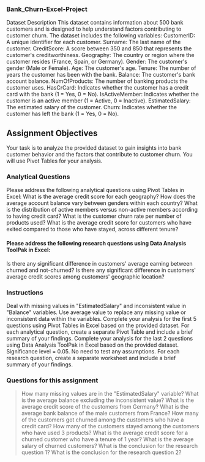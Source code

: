 ### Bank_Churn-Excel-Project

Dataset Description
This dataset contains information about 500 bank customers and is designed to help understand factors contributing to customer churn. The dataset includes the following variables:
CustomerID: A unique identifier for each customer.
Surname: The last name of the customer.
CreditScore: A score between 350 and 850 that represents the customer's creditworthiness.
Geography: The country or region where the customer resides (France, Spain, or Germany).
Gender: The customer's gender (Male or Female).
Age: The customer's age.
Tenure: The number of years the customer has been with the bank.
Balance: The customer's bank account balance.
NumOfProducts: The number of banking products the customer uses.
HasCrCard: Indicates whether the customer has a credit card with the bank (1 = Yes, 0 = No).
IsActiveMember: Indicates whether the customer is an active member (1 = Active, 0 = Inactive).
EstimatedSalary: The estimated salary of the customer.
Churn: Indicates whether the customer has left the bank (1 = Yes, 0 = No).

## Assignment Objectives
Your task is to analyze the provided dataset to gain insights into bank customer behavior and the factors that contribute to customer churn. You will use Pivot Tables for your analysis.
### Analytical Questions
Please address the following analytical questions using Pivot Tables in Excel:
What is the average credit score for each geography?
How does the average account balance vary between genders within each country?
What is the distribution of active members versus non-active members according to having credit card?
What is the customer churn rate per number of products used?
What is the average credit score for customers who have exited compared to those who have stayed, across different tenure?

#### Please address the following research questions using Data Analysis ToolPak in Excel:
Is there any significant difference in customers' average earning between churned and not-churned?
Is there any significant difference in customers' average credit scores among customers' geographic location?

### Instructions
Deal with missing values in "EstimatedSalary" and inconsistent value in "Balance" variables.
Use average value to replace any missing value or inconsistent data within the variables.
Complete your analysis for the first 5 questions using Pivot Tables in Excel based on the provided dataset.
For each analytical question, create a separate Pivot Table and include a brief summary of your findings.
Complete your analysis for the last 2 questions using Data Analysis ToolPak in Excel based on the provided dataset. Significance level = 0.05. No need to test any assumptions.
For each research question, create a separate worksheet and include a brief summary of your findings.

### Questions for this assignment
> How many missing values are in the "EstimatedSalary" variable?
> What is the average balance excluding the inconsistent value?
> What is the average credit score of the customers from Germany?
> What is the average bank balance of the male customers from France?
> How many of the customers got churned among the customers who have a credit card?
> How many of the customers stayed among the customers who have used 3 products?
> What is the average credit score for a churned customer who have a tenure of 1 year?
> What is the average salary of churned customers?
> What is the conclusion for the research question 1?
> What is the conclusion for the research question 2?

